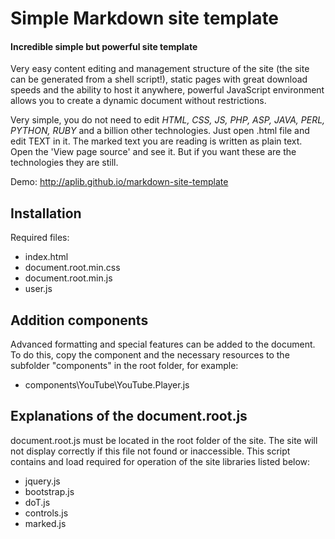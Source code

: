 # Simple Markdown site template
#### Incredible simple but powerful site template

Very easy content editing and management structure of the site (the site can be generated from a shell script!), static pages with great download speeds and the ability to host it anywhere, powerful JavaScript environment allows you to create a dynamic document without restrictions.

Very simple, you do not need to edit *HTML, CSS, JS, PHP, ASP, JAVA, PERL, PYTHON, RUBY* and a billion other technologies. Just open .html file and edit TEXT in it. The marked text you are reading is written as plain text. Open the 'View page source' and see it. But if you want these are the technologies they are still.

Demo:
http://aplib.github.io/markdown-site-template

## Installation

Required files:

* index.html
* document.root.min.css
* document.root.min.js
* user.js

## Addition components

Advanced formatting and special features can be added to the document. To do this, copy the component and the necessary resources to the subfolder "components" in the root folder, for example:

* components\YouTube\YouTube.Player.js

## Explanations of the document.root.js

document.root.js must be located in the root folder of the site. The site will not display correctly if this file not found or inaccessible. This script contains and load required for operation of the site libraries listed below:

* jquery.js
* bootstrap.js
* doT.js
* controls.js
* marked.js

